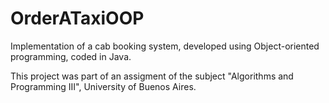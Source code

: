 # OrderATaxiOOP

Implementation of a cab booking system, developed using Object-oriented programming, coded in Java.

This project was part of an assigment of the subject "Algorithms and Programming III", University of Buenos Aires.
